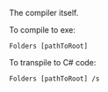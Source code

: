The compiler itself.

To compile to exe:

    Folders [pathToRoot]  

To transpile to C# code:

    Folders [pathToRoot] /s
